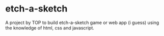 # etch-a-sketch
A project by TOP to build etch-a-sketch game or web app (i guess) using the knowledge of html, css and javascript.
